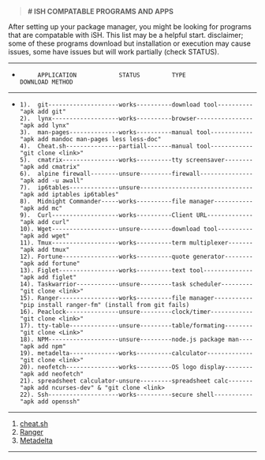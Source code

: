 > **# ISH COMPATABLE PROGRAMS AND APPS**

After setting up your package manager, you might be looking for programs that are compatable with iSH. This list may be a helpful start.
disclaimer; some of these programs download but installation or execution may cause issues, some have issues but will work partially (check STATUS).

***


*          APPLICATION            STATUS         TYPE                   DOWNLOAD METHOD

***

*     1).  git--------------------works----------download tool----------"apk add git"
      2).  lynx-------------------works----------browser----------------"apk add lynx"
      3).  man-pages--------------works----------manual tool------------"apk add mandoc man-pages less less-doc"
      4).  Cheat.sh---------------partiall-------manual tool------------"git clone <link>" 
      5).  cmatrix----------------works----------tty screensaver--------"apk add cmatrix"
      6).  alpine firewall--------unsure---------firewall---------------"apk add -u awall"
      7).  ip6tables--------------unsure--------------------------------"apk add iptables ip6tables"
      8).  Midnight Commander-----works----------file manager-----------"apk add mc"
      9).  Curl-------------------works----------Client URL-------------"apk add curl"
      10). Wget-------------------unsure---------download tool----------"apk add wget"
      11). Tmux-------------------works----------term multiplexer-------"apk add tmux"
      12). Fortune----------------works----------quote generator--------"apk add fortune"
      13). Figlet-----------------works----------text tool--------------"apk add figlet"
      14). Taskwarrior------------unsure---------task scheduler---------"git clone <link>"
      15). Ranger-----------------works----------file manager-----------"pip install ranger-fm" (install from git fails)
      16). Peaclock---------------unsure---------clock/timer------------"git clone <link>"
      17). tty-table--------------unsure---------table/formating--------"git clone <Link>"
      18). NPM--------------------unsure---------node.js package man----"apk add npm"
      19). metadelta--------------works----------calculator-------------"git clone <link>"
      20). neofetch---------------works----------OS logo display--------"apk add neofetch"
      21). spreadsheet calculator-unsure---------spreadsheet calc-------"apk add ncurses-dev" & "git clone <link>
      22). Ssh--------------------works----------secure shell-----------"apk add openssh"

***
 1. [cheat.sh](https://github.com/chubin/cheat.sh)
 2. [Ranger](https://github.com/ranger/ranger)
 3. [Metadelta](https://github.com/metadelta/mdlt)

***
